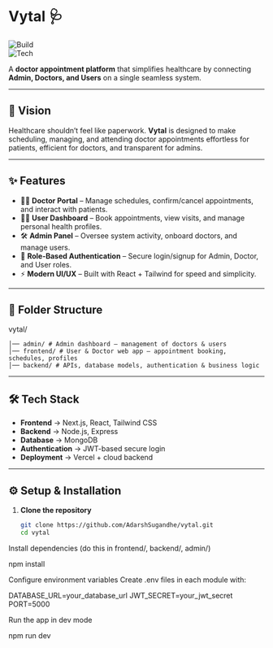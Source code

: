 # Vytal 🩺  
![Build](https://img.shields.io/badge/build-passing-brightgreen)  
![Tech](https://img.shields.io/badge/stack-Next.js%20%7C%20Node.js%20%7C%20MongoDB-blue)  

A **doctor appointment platform** that simplifies healthcare by connecting **Admin, Doctors, and Users** on a single seamless system.  

---

## 🚀 Vision  
Healthcare shouldn’t feel like paperwork. **Vytal** is designed to make scheduling, managing, and attending doctor appointments effortless for patients, efficient for doctors, and transparent for admins.  

---

## ✨ Features  
- 👩‍⚕️ **Doctor Portal** – Manage schedules, confirm/cancel appointments, and interact with patients.  
- 🧑‍💻 **User Dashboard** – Book appointments, view visits, and manage personal health profiles.  
- 🛠️ **Admin Panel** – Oversee system activity, onboard doctors, and manage users.  
- 🔐 **Role-Based Authentication** – Secure login/signup for Admin, Doctor, and User roles.  
- ⚡ **Modern UI/UX** – Built with React + Tailwind for speed and simplicity.  

---

## 📂 Folder Structure  

vytal/
```
│── admin/ # Admin dashboard – management of doctors & users
│── frontend/ # User & Doctor web app – appointment booking, schedules, profiles
│── backend/ # APIs, database models, authentication & business logic
```
---

## 🛠️ Tech Stack  
- **Frontend** → Next.js, React, Tailwind CSS  
- **Backend** → Node.js, Express  
- **Database** → MongoDB
- **Authentication** → JWT-based secure login  
- **Deployment** → Vercel + cloud backend  

---

## ⚙️ Setup & Installation  

1. **Clone the repository**  
   ```bash
   git clone https://github.com/AdarshSugandhe/vytal.git
   cd vytal
Install dependencies (do this in frontend/, backend/, admin/)

npm install


Configure environment variables
Create .env files in each module with:

DATABASE_URL=your_database_url
JWT_SECRET=your_jwt_secret
PORT=5000


Run the app in dev mode

npm run dev

